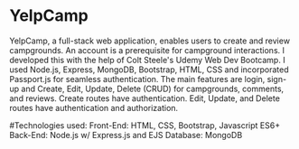 # YelpCamp
YelpCamp, a full-stack web application, enables users to create and review campgrounds. An account is a prerequisite for campground interactions. I developed this with the help of Colt Steele's Udemy Web Dev Bootcamp. I used Node.js, Express, MongoDB, Bootstrap, HTML, CSS and incorporated Passport.js for seamless authentication.
The main features are login, sign-up and Create, Edit, Update, Delete (CRUD) for campgrounds, comments, and reviews. Create routes have authentication. Edit, Update, and Delete routes have authentication and authorization.

#Technologies used:
Front-End: HTML, CSS, Bootstrap, Javascript ES6+
Back-End: Node.js w/ Express.js and EJS
Database: MongoDB
